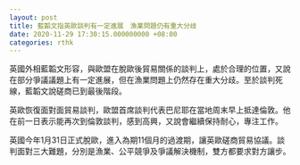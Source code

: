 ```yaml
---
layout: post
title: 藍韜文指英歐談判有一定進展　漁業問題仍有重大分歧
date: 2020-11-29 17:30:15.000000000 +08:00
categories: rthk
---
```


英國外相藍韜文形容，與歐盟在脫歐後貿易關係的談判上，處於合理的位置，又說在部分爭議議題上有一定進展，但在漁業問題上仍然存在重大分歧。至於談判死線，藍韜文說磋商已到最後階段。

英歐恢復面對面貿易談判，歐盟首席談判代表巴尼耶在當地周末早上抵達倫敦。他在前一日表示能再次到倫敦談判，感到高興，又說會繼續保持耐心，專注工作。

英國今年1月31日正式脫歐，進入為期11個月的過渡期，讓英歐磋商貿易協議。談判面對三大難題，分別是漁業、公平競爭及爭議解決機制，雙方都要求對方讓步。
